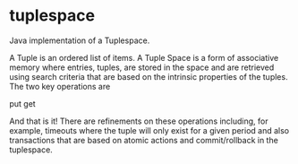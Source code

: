 # tuplespace
Java implementation of a Tuplespace.

A Tuple is an ordered list of items. A Tuple Space is a form of associative memory where entries, tuples, are stored in the space and are retrieved using search criteria that are based on the intrinsic properties of the tuples. The two key operations are 


put
get

And that is it! There are refinements on these operations including, for example, timeouts where the tuple will only exist for a given period and also transactions that are based on atomic actions and
 commit/rollback in the tuplespace.
